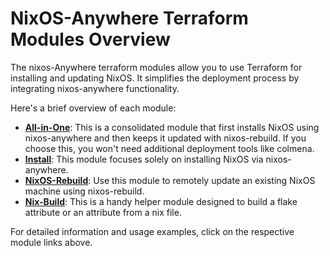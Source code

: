 # NixOS-Anywhere Terraform Modules Overview

The nixos-Anywhere terraform modules allow you to use Terraform for installing
and updating NixOS. It simplifies the deployment process by integrating
nixos-anywhere functionality.

Here's a brief overview of each module:

- **[All-in-One](all-in-one.md)**: This is a consolidated module that first
  installs NixOS using nixos-anywhere and then keeps it updated with
  nixos-rebuild. If you choose this, you won't need additional deployment tools
  like colmena.
- **[Install](install.md)**: This module focuses solely on installing NixOS via
  nixos-anywhere.
- **[NixOS-Rebuild](nixos-rebuild.md)**: Use this module to remotely update an
  existing NixOS machine using nixos-rebuild.
- **[Nix-Build](nix-build.md)**: This is a handy helper module designed to build
  a flake attribute or an attribute from a nix file.

For detailed information and usage examples, click on the respective module
links above.
